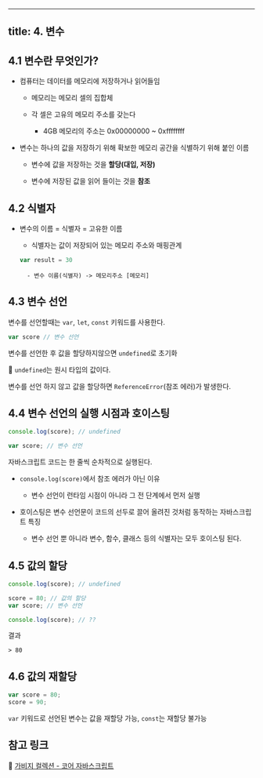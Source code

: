 ---
title: 4. 변수
----
## 4.1 변수란 무엇인가?

- 컴퓨터는 데이터를 메모리에 저장하거나 읽어들임

    - 메모리는 메모리 셀의 집합체

    - 각 셀은 고유의 메모리 주소를 갖는다

        - 4GB 메모리의 주소는 0x00000000 ~ 0xffffffff

- 변수는 하나의 값을 저장하기 위해 확보한 메모리 공간을 식별하기 위해 붙인 이름

    - 변수에 값을 저장하는 것을 **할당(대입, 저장)**

    - 변수에 저장된 값을 읽어 들이는 것을 **참조**

## 4.2 식별자

- 변수의 이름 = 식별자 = 고유한 이름

    - 식별자는 값이 저장되어 있는 메모리 주소와 매핑관계
    ```javascript
    var result = 30
    ```
        - 변수 이름(식별자) -> 메모리주소 [메모리]

## 4.3 변수 선언

변수를 선언할때는 `var`, `let`, `const` 키워드를 사용한다.
```javascript
var score // 변수 선언
```

변수를 선언한 후 값을 할당하지않으면 `undefined`로 초기화

:pushpin: `undefined`는 원시 타입의 값이다.

변수를 선언 하지 않고 값을 할당하면 `ReferenceError`(참조 에러)가 발생한다.

## 4.4 변수 선언의 실행 시점과 호이스팅
```javascript
console.log(score); // undefined

var score; // 변수 선언
```
자바스크립트 코드는 한 줄씩 순차적으로 실행된다.

- `console.log(score)`에서 참조 에러가 아닌 이유
    - 변수 선언이 런타임 시점이 아니라 그 전 단계에서 먼저 실행

- 호이스팅은 변수 선언문이 코드의 선두로 끌어 올려진 것처럼 동작하는 자바스크립트 특징
    - 변수 선언 뿐 아니라 변수, 함수, 클래스 등의 식별자는 모두 호이스팅 된다.

## 4.5 값의 할당

```javascript
console.log(score); // undefined

score = 80; // 값의 할당
var score; // 변수 선언

console.log(score); // ??
```
결과
```
> 80
```

## 4.6 값의 재할당

```javascript
var score = 80;
score = 90;
```
`var` 키워드로 선언된 변수는 값을 재할당 가능, `const`는 재할당 불가능

## 참고 링크
:pushpin: [가비지 컬렉션 - 코어 자바스크립트](https://ko.javascript.info/garbage-collection)
